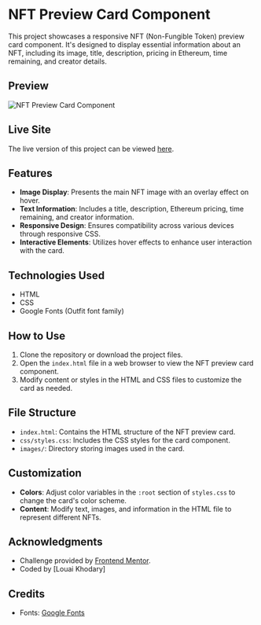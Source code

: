# NFT Preview Card Component

This project showcases a responsive NFT (Non-Fungible Token) preview card component. It's designed to display essential information about an NFT, including its image, title, description, pricing in Ethereum, time remaining, and creator details.

## Preview

![NFT Preview Card Component]('./images/screenshot.png)

## Live Site

The live version of this project can be viewed [here](https://nft-preview-card-component-ment.netlify.app/).

## Features

- **Image Display**: Presents the main NFT image with an overlay effect on hover.
- **Text Information**: Includes a title, description, Ethereum pricing, time remaining, and creator information.
- **Responsive Design**: Ensures compatibility across various devices through responsive CSS.
- **Interactive Elements**: Utilizes hover effects to enhance user interaction with the card.

## Technologies Used

- HTML
- CSS
- Google Fonts (Outfit font family)

## How to Use

1. Clone the repository or download the project files.
2. Open the `index.html` file in a web browser to view the NFT preview card component.
3. Modify content or styles in the HTML and CSS files to customize the card as needed.

## File Structure

- `index.html`: Contains the HTML structure of the NFT preview card.
- `css/styles.css`: Includes the CSS styles for the card component.
- `images/`: Directory storing images used in the card.

## Customization

- **Colors**: Adjust color variables in the `:root` section of `styles.css` to change the card's color scheme.
- **Content**: Modify text, images, and information in the HTML file to represent different NFTs.

## Acknowledgments

- Challenge provided by [Frontend Mentor](https://www.frontendmentor.io?ref=challenge).
- Coded by [Louai Khodary]

## Credits

- Fonts: [Google Fonts](https://fonts.google.com/css2?family=Outfit:wght@300;400;600&display=swap)
